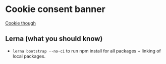 
# Cookie consent banner
[Cookie though](https://cookiethough.dev/)


## Lerna (what you should know)
- `lerna bootstrap --no-ci` to run npm install for all packages + linking of local packages.